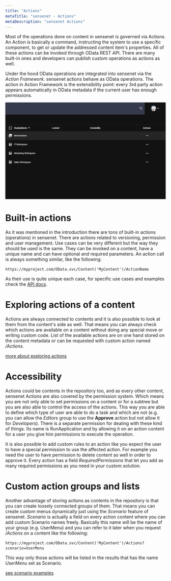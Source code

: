 ```yaml
---
title: "Actions"
metaTitle: "sensenet - Actions"
metaDescription: "sensenet Actions"
---
```


Most of the operations done on content in sensenet is governed via Actions. An Action is basically a command, instructing the system to use a specific component, to get or update the addressed content item's properties. All of these actions can be invoked through OData REST API. There are many built-in ones and developers can publish custom operations as actions as well.

Under the hood OData operations are integrated into sensenet via the *Action Framework*. sensenet actions behave as OData operations. The action in Action Framework is the extensibility point: every 3rd party action appears automatically in OData metadata if the current user has enough permissions.

![action menu](../img/actions.gif)

# Built-in actions

As it was mentioned in the introduction there are tons of built-in actions (operations) in sensenet. There are actions related to versioning, permission and user management. Use cases can be very different but the way they should be used is the same. They can be invoked on a content, have a unique name and can have optional and required parameters. An action call is always something similar, like the following:

```
https://myproject.com/OData.svc/Content('MyContent')/ActionName
```

As their use is quite unique each case, for specific use cases and examples check the [API docs](/api-docs/basic-concepts/09-actions).

# Exploring actions of a content

Actions are always connected to contents and it is also possible to look at them from the content's side as well. That means you can always check which actions are available on a content without doing any special move or writing custom code. List of the available actions are on one hand stored on the content metadata or can be requested with custom action named */Actions*.

[more about exploring actions](/api-docs/basic-concepts/09-actions#exploringactions)

# Accessibility

Actions could be contents in the repository too, and as every other content, sensenet Actions are also covered by the permission system. Which means you are not only able to set permissions on a content or for a subtree but you are also able to control the access of the actions. This way you are able to define which type of user are able to do a task and which are not (e.g. you can allow the *Editors* group to use the **Approve** action but not allow it for *Developers*). There is a separate permission for dealing with these kind of things. Its name is RunApplication and by allowing it on an action content for a user you give him permissions to execute the operation.

It is also possible to add custom rules to an action like you expect the user to have a special permission to use the affected action. For example you need the user to have permission to delete content as well in order to approve it. Every action has a field *RequiredPermissions* that let you add as many required permissions as you need in your custom solution.

# Custom action groups and lists

Another advantage of storing actions as contents in the repository is that you can create loosely connected groups of them. That means you can create custom menus dynamically just using the *Scenario* feature of sensenet. *Scenario* is actually a field on every action content where you can add custom Scenario names freely. Basically this name will be the name of your group (e.g. UserMenu) and you can refer to it later when you request */Actions* on a content like the following:

```
https://myproject.com/OData.svc/Content('MyContent')/Actions?scenario=UserMenu
```

This way only those actions will be listed in the results that has the name *UserMenu* set as Scenario.

[see scenario examples](/api-docs/basic-concepts/09-actions#scenario)

